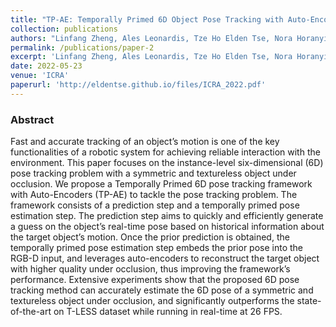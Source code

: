 ```yaml
---
title: "TP-AE: Temporally Primed 6D Object Pose Tracking with Auto-Encoders"
collection: publications
authors: "Linfang Zheng, Ales Leonardis, Tze Ho Elden Tse, Nora Horanyi, Wei Zhang, Hua Chen, Hyung Jin Chang"
permalink: /publications/paper-2
excerpt: 'Linfang Zheng, Ales Leonardis, Tze Ho Elden Tse, Nora Horanyi, Wei Zhang, Hua Chen, Hyung Jin Chang'
date: 2022-05-23
venue: 'ICRA'
paperurl: 'http://eldentse.github.io/files/ICRA_2022.pdf'
---
```


### Abstract
Fast and accurate tracking of an object’s motion
is one of the key functionalities of a robotic system for achieving
reliable interaction with the environment. This paper focuses on
the instance-level six-dimensional (6D) pose tracking problem
with a symmetric and textureless object under occlusion. We
propose a Temporally Primed 6D pose tracking framework with
Auto-Encoders (TP-AE) to tackle the pose tracking problem.
The framework consists of a prediction step and a temporally
primed pose estimation step. The prediction step aims to quickly
and efficiently generate a guess on the object’s real-time pose
based on historical information about the target object’s motion.
Once the prior prediction is obtained, the temporally primed
pose estimation step embeds the prior pose into the RGB-D
input, and leverages auto-encoders to reconstruct the target
object with higher quality under occlusion, thus improving the
framework’s performance. Extensive experiments show that the
proposed 6D pose tracking method can accurately estimate the
6D pose of a symmetric and textureless object under occlusion,
and significantly outperforms the state-of-the-art on T-LESS
dataset while running in real-time at 26 FPS.
